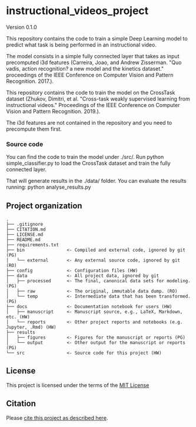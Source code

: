 # instructional_videos_project

Version 0.1.0

This repository contains the code to train a simple Deep Learning model to predict what task is being performed in an instructional video.

The model consists in a simple fully connected layer that takes as input precomputed i3d features (Carreira, Joao, and Andrew Zisserman. "Quo vadis, action recognition? a new model and the kinetics dataset." proceedings of the IEEE Conference on Computer Vision and Pattern Recognition. 2017.).

This repository contains the code to train the model on the CrossTask dataset (Zhukov, Dimitri, et al. "Cross-task weakly supervised learning from instructional videos." Proceedings of the IEEE Conference on Computer Vision and Pattern Recognition. 2019.). 

The i3d features are not contained in the repository and you need to precompute them first. 

### Source code
You can find the code to train the model under ./src/.
Run python simple_classifier.py to load the CrossTask dataset and train the fully connected layer. 

That will generate results in the ./data/ folder. You can evaluate the results running:
python analyse_results.py


## Project organization

```
.
├── .gitignore
├── CITATION.md
├── LICENSE.md
├── README.md
├── requirements.txt
├── bin                <- Compiled and external code, ignored by git (PG)
│   └── external       <- Any external source code, ignored by git (RO)
├── config             <- Configuration files (HW)
├── data               <- All project data, ignored by git
│   ├── processed      <- The final, canonical data sets for modeling. (PG)
│   ├── raw            <- The original, immutable data dump. (RO)
│   └── temp           <- Intermediate data that has been transformed. (PG)
├── docs               <- Documentation notebook for users (HW)
│   ├── manuscript     <- Manuscript source, e.g., LaTeX, Markdown, etc. (HW)
│   └── reports        <- Other project reports and notebooks (e.g. Jupyter, .Rmd) (HW)
├── results
│   ├── figures        <- Figures for the manuscript or reports (PG)
│   └── output         <- Other output for the manuscript or reports (PG)
└── src                <- Source code for this project (HW)

```


## License

This project is licensed under the terms of the [MIT License](/LICENSE.md)

## Citation

Please [cite this project as described here](/CITATION.md).
